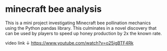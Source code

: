 # minecraft bee analysis
This is a mini project investigating Minecraft bee pollination mechanics using the Python pandas library. This culminates in a novel discovery that can be used by players to speed up honey production by 2x the known rate.

video link ↓
https://www.youtube.com/watch?v=o25igBTF4Rk
